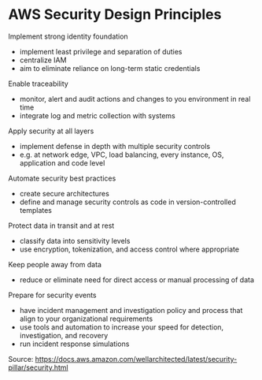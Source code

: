 # AWS Security Design Principles

Implement strong identity foundation

* implement least privilege and separation of duties
* centralize IAM
* aim to eliminate reliance on long-term static credentials

Enable traceability

* monitor, alert and audit actions and changes to you environment in real time
* integrate log and metric collection with systems

Apply security at all layers

* implement defense in depth with multiple security controls
* e.g. at network edge, VPC, load balancing, every instance, OS, application and code level

Automate security best practices

* create secure architectures
* define and manage security controls as code in version-controlled templates

Protect data in transit and at rest

* classify data into sensitivity levels
* use encryption, tokenization, and access control where appropriate

Keep people away from data

* reduce or eliminate need for direct access or manual processing of data

Prepare for security events

* have incident management and investigation policy and process that align to your organizational requirements
* use tools and automation to increase your speed for detection, investigation, and recovery
* run incident response simulations

Source: https://docs.aws.amazon.com/wellarchitected/latest/security-pillar/security.html
